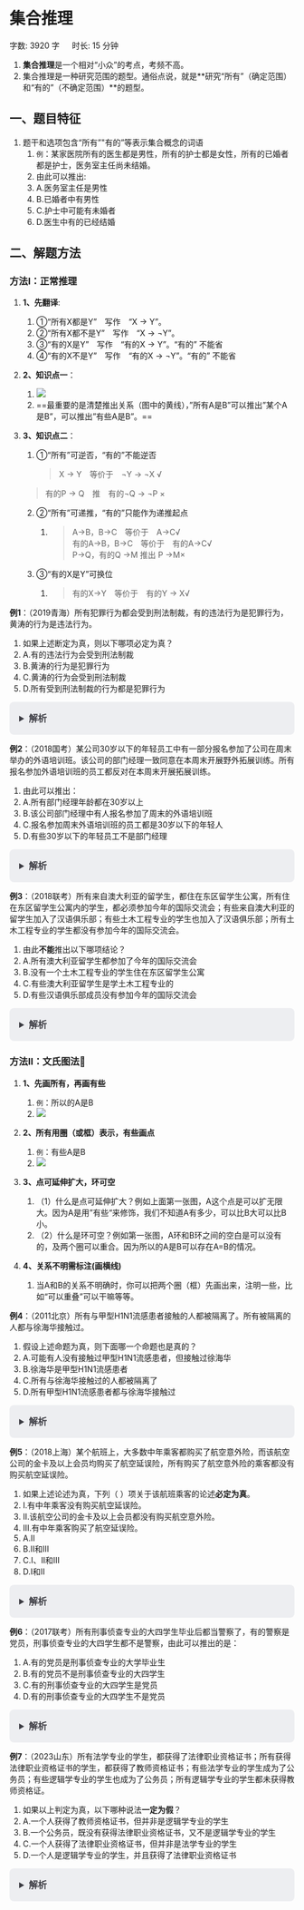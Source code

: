 # 集合推理[](https://sakib.local/判断推理/逻辑判断/集合推理.html#集合推理)

 字数: 3920 字   时长: 15 分钟

1. **集合推理**是一个相对“小众”的考点，考频不高。
2. 集合推理是一种研究范围的题型。通俗点说，就是**研究“所有”（确定范围）和“有的”（不确定范围）**的题型。

## 一、题目特征[](https://sakib.local/判断推理/逻辑判断/集合推理.html#一、题目特征)

1. 题干和选项包含“所有”"有的”等表示集合概念的词语
   1. `例`：某家医院所有的医生都是男性，所有的护士都是女性，所有的已婚者都是护士，医务室主任尚未结婚。
   2. 由此可以推出:
   3. A.医务室主任是男性
   4. B.已婚者中有男性
   5. C.护士中可能有未婚者
   6. D.医生中有的已经结婚

## 二、解题方法[](https://sakib.local/判断推理/逻辑判断/集合推理.html#二、解题方法)

### 方法Ⅰ：正常推理[](https://sakib.local/判断推理/逻辑判断/集合推理.html#方法i-正常推理)

1. **1、先翻译**:

   1. ①“所有X都是Y” 写作 “X → Y”。
   2. ②“所有X都不是Y” 写作 “X → ¬Y”。
   3. ③“有的X是Y” 写作 “有的X → Y”。“有的” 不能省
   4. ④“有的X不是Y” 写作 “有的X → ¬Y”。“有的” 不能省

2. **2、知识点一**：

   1. ![](https://sakib-img.pages.dev/file/1748329275028_tmp2_biv74i.png)
   2. ==最重要的是清楚推出关系（图中的黄线），”所有A是B”可以推出”某个A是B”，可以推出”有些A是B”。==

3. **3、知识点二**：

   1. ①“所有”可逆否，“有的”不能逆否

      > X → Y 等价于 ¬Y → ¬X √  
     > 有的P → Q 推 有的¬Q → ¬P ×  

   2. ②“所有”可递推，“有的”只能作为递推起点  

      1. > A→B，B→C 等价于 A→C√  
         > 有的A→B，B→C 等价于 有的A→C√  
         > P→Q，有的Q →M 推出 P →M×  

   3. ③“有的X是Y”可换位  

      1. > 有的X→Y 等价于 有的Y → X√  

**例1**：（2019青海）所有犯罪行为都会受到刑法制裁，有的违法行为是犯罪行为，黄涛的行为是违法行为。

1. 如果上述断定为真，则以下哪项必定为真？
2. A.有的违法行为会受到刑法制裁
3. B.黄涛的行为是犯罪行为
4. C.黄涛的行为会受到刑法制裁
5. D.所有受到刑法制裁的行为都是犯罪行为

<details class="details custom-block"  style="box-sizing: border-box; border: 1px solid rgba(0, 0, 0, 0); border-radius: 8px; padding: 16px 16px 8px; line-height: 24px; font-size: 16px; color: rgb(60, 60, 67); background-color: rgba(142, 150, 170, 0.14); margin: 0px !important;"><summary style="box-sizing: border-box; touch-action: manipulation; margin: 0px 0px 8px; font-weight: 700; cursor: pointer; user-select: none;">解析</summary><ol start="6" style="box-sizing: border-box; list-style: decimal; margin: 16px 0px; padding: 0px 0px 0px 1.25rem;"><li style="box-sizing: border-box; overflow-wrap: break-word; list-style: none;">第一步：翻译题干</li><li style="box-sizing: border-box; overflow-wrap: break-word; list-style: none; margin-top: 8px;">①犯罪行为→受到刑法制裁</li><li style="box-sizing: border-box; overflow-wrap: break-word; list-style: none; margin-top: 8px;">②有的违法行为→犯罪行为</li><li style="box-sizing: border-box; overflow-wrap: break-word; list-style: none; margin-top: 8px;">③黄涛的行为→违法</li><li style="box-sizing: border-box; overflow-wrap: break-word; list-style: none; margin-top: 8px;">A选项：翻译为有的违法行为→受到刑法制裁。根据②和①递推得到：有的违法行为→犯罪行为→受到刑法制裁，所以可知：有的违法行为会受到刑法制裁，当选；</li><li style="box-sizing: border-box; overflow-wrap: break-word; list-style: none; margin-top: 8px;">B项：根据③可知黄涛的行为是违法行为，但②是有的违法行为是犯罪行为，根据方法一中的图，“有的”不能推出“某个”，我们无法得知“黄涛”在不在“有的”里，排除；</li><li style="box-sizing: border-box; overflow-wrap: break-word; list-style: none; margin-top: 8px;">C项：根据B选项黄涛推不出犯罪行为，因此也推不出受到刑法制裁，排除；</li><li style="box-sizing: border-box; overflow-wrap: break-word; list-style: none; margin-top: 8px;">D项：受到刑法制裁犯罪行为，是对①的肯后，肯后无必然结论，所以D项不一定为真，排除。</li></ol></details>

**例2**：（2018国考）某公司30岁以下的年轻员工中有一部分报名参加了公司在周末举办的外语培训班。该公司的部门经理一致同意在本周末开展野外拓展训练。所有报名参加外语培训班的员工都反对在本周末开展拓展训练。

1. 由此可以推出：
2. A.所有部门经理年龄都在30岁以上
3. B.该公司部门经理中有人报名参加了周末的外语培训班
4. C.报名参加周末外语培训班的员工都是30岁以下的年轻人
5. D.有些30岁以下的年轻员工不是部门经理

<details class="details custom-block"  style="box-sizing: border-box; border: 1px solid rgba(0, 0, 0, 0); border-radius: 8px; padding: 16px 16px 8px; line-height: 24px; font-size: 16px; color: rgb(60, 60, 67); background-color: rgba(142, 150, 170, 0.14); margin: 0px !important;"><summary style="box-sizing: border-box; touch-action: manipulation; margin: 0px 0px 8px; font-weight: 700; cursor: pointer; user-select: none;">解析</summary><ol start="6" style="box-sizing: border-box; list-style: decimal; margin: 16px 0px; padding: 0px 0px 0px 1.25rem;"><li style="box-sizing: border-box; overflow-wrap: break-word; list-style: none;">第一步：翻译题干。</li><li style="box-sizing: border-box; overflow-wrap: break-word; list-style: none; margin-top: 8px;">①有的30岁以下员工⇒参加外语培训班</li><li style="box-sizing: border-box; overflow-wrap: break-word; list-style: none; margin-top: 8px;">②部门经理 ⇒ 拓展训练</li><li style="box-sizing: border-box; overflow-wrap: break-word; list-style: none; margin-top: 8px;">③参加外语培训班 ⇒¬拓展训练</li><li style="box-sizing: border-box; overflow-wrap: break-word; list-style: none; margin-top: 8px;">根据①②③可以整理出：④有的30岁以下员工⇒参加外语培训班⇒¬拓展训练⇒¬部门经理</li><li style="box-sizing: border-box; overflow-wrap: break-word; list-style: none; margin-top: 8px;">A项：翻译为所有不在30岁以上⇒不是部门经理，根据④有的30岁以下员工⇒¬部门经理，因此“有的”不能推出“所有”，A错误。</li><li style="box-sizing: border-box; overflow-wrap: break-word; list-style: none; margin-top: 8px;">B项：翻译为有的部门经理⇒参加外语培训班，根据条件关系④进行逆否可得：部门经理⇒拓展训练⇒¬参加外语培训班，即所以部门经理都没参加外语培训，B选项错误，排除；</li><li style="box-sizing: border-box; overflow-wrap: break-word; list-style: none; margin-top: 8px;">C项：参加外语培训班⇒30岁以下年轻员工，根据题干条件关系①和“有的X是Y”可换位得：有的参加外语培训班⇒30岁以下员工，无法推出“所有A是B”，排除；</li><li style="box-sizing: border-box; overflow-wrap: break-word; list-style: none; margin-top: 8px;">D项：有的30岁以下年轻员工⇒¬部门经理，根据条件关系④，可以推出，当选。</li></ol></details>

**例3**：（2018联考）所有来自澳大利亚的留学生，都住在东区留学生公寓，所有住在东区留学生公寓内的学生，都必须参加今年的国际交流会；有些来自澳大利亚的留学生加入了汉语俱乐部；有些土木工程专业的学生也加入了汉语俱乐部；所有土木工程专业的学生都没有参加今年的国际交流会。

1. 由此**不能**推出以下哪项结论？
2. A.所有澳大利亚留学生都参加了今年的国际交流会
3. B.没有一个土木工程专业的学生住在东区留学生公寓
4. C.有些澳大利亚留学生是学土木工程专业的
5. D.有些汉语俱乐部成员没有参加今年的国际交流会

<details class="details custom-block"  style="box-sizing: border-box; border: 1px solid rgba(0, 0, 0, 0); border-radius: 8px; padding: 16px 16px 8px; line-height: 24px; font-size: 16px; color: rgb(60, 60, 67); background-color: rgba(142, 150, 170, 0.14); margin: 0px !important;"><summary style="box-sizing: border-box; touch-action: manipulation; margin: 0px 0px 8px; font-weight: 700; cursor: pointer; user-select: none;">解析</summary><ol start="6" style="box-sizing: border-box; list-style: decimal; margin: 16px 0px; padding: 0px 0px 0px 1.25rem;"><li style="box-sizing: border-box; overflow-wrap: break-word; list-style: none;">第一步：翻译题干。</li><li style="box-sizing: border-box; overflow-wrap: break-word; list-style: none; margin-top: 8px;">①澳大利亚留学生⇒东区留学生公寓；</li><li style="box-sizing: border-box; overflow-wrap: break-word; list-style: none; margin-top: 8px;">②东区留学生公寓⇒国际交流会；</li><li style="box-sizing: border-box; overflow-wrap: break-word; list-style: none; margin-top: 8px;">③有的澳大利亚留学生⇒汉语俱乐部；</li><li style="box-sizing: border-box; overflow-wrap: break-word; list-style: none; margin-top: 8px;">④有的土木工程⇒汉语俱乐部；</li><li style="box-sizing: border-box; overflow-wrap: break-word; list-style: none; margin-top: 8px;">⑤土木工程⇒¬国际交流会；</li><li style="box-sizing: border-box; overflow-wrap: break-word; list-style: none; margin-top: 8px;">将⑤逆否和①②可以递推出：⑥澳大利亚留学生⇒东区留学生公寓⇒国际交流会⇒¬土木工程。</li><li style="box-sizing: border-box; overflow-wrap: break-word; list-style: none; margin-top: 8px;">第二步：逐一分析选项。</li><li style="box-sizing: border-box; overflow-wrap: break-word; list-style: none; margin-top: 8px;">A项：翻译为澳大利亚留学生⇒国际交流会，是对⑥的肯前，肯前必肯后，可以推出，排除；</li><li style="box-sizing: border-box; overflow-wrap: break-word; list-style: none; margin-top: 8px;">B项：翻译为土木工程⇒¬东区留学生公寓，是对⑥的否后，否后必否前，可以推出，排除；</li><li style="box-sizing: border-box; overflow-wrap: break-word; list-style: none; margin-top: 8px;">C项：翻译为有的澳大利亚留学生⇒土木工程，根据⑥可知，所有澳大利亚留学生都不是土木工程专业的，无法推出，当选；</li><li style="box-sizing: border-box; overflow-wrap: break-word; list-style: none; margin-top: 8px;">D项：翻译为有的汉语俱乐部⇒¬国际交流会，④的等价命题是：有的汉语俱乐部⇒土木工程，结合⑤递推可知，有的汉语俱乐部⇒土木工程⇒¬国际交流会，可以推出，排除。</li></ol></details>

### 方法Ⅱ：文氏图法🌟[](https://sakib.local/判断推理/逻辑判断/集合推理.html#方法ii-文氏图法🌟)

1. **1、先画所有，再画有些**
   1. `例`：所以的A是B
   2. ![](https://sakib-img.pages.dev/file/1748329477232_tmpo5u0m_6w.png)

2. **2、所有用圈（或框）表示，有些画点**
   1. `例`：有些A是B
   2. ![](https://sakib-img.pages.dev/file/1748329489193_tmpg0jqvhii.png)
3. **3、点可延伸扩大，环可空**
   1. （1）什么是点可延伸扩大？例如上面第一张图，A这个点是可以扩无限大。因为A是用”有些“来修饰，我们不知道A有多少，可以比B大可以比B小。
   2. （2）什么是环可空？例如第一张图，A环和B环之间的空白是可以没有的，及两个圈可以重合。因为所以的A是B可以存在A=B的情况。
4. **4、关系不明需标注(画横线)**
   1. 当A和B的关系不明确时，你可以把两个圈（框）先画出来，注明一些，比如“可以重叠”可以干嘛等等。

**例4**：（2011北京）所有与甲型H1N1流感患者接触的人都被隔离了。所有被隔离的人都与徐海华接触过。

1. 假设上述命题为真，则下面哪一个命题也是真的？
2. A.可能有人没有接触过甲型H1N1流感患者，但接触过徐海华
3. B.徐海华是甲型H1N1流感患者
4. C.所有与徐海华接触过的人都被隔离了
5. D.所有甲型H1N1流感患者都与徐海华接触过

<details class="details custom-block"  style="box-sizing: border-box; border: 1px solid rgba(0, 0, 0, 0); border-radius: 8px; padding: 16px 16px 8px; line-height: 24px; font-size: 16px; color: rgb(60, 60, 67); background-color: rgba(142, 150, 170, 0.14); margin: 0px !important;"><summary style="box-sizing: border-box; touch-action: manipulation; margin: 0px 0px 8px; font-weight: 700; cursor: pointer; user-select: none;">解析</summary><ol start="6" style="box-sizing: border-box; list-style: decimal; margin: 16px 0px; padding: 0px 0px 0px 1.25rem;"><li style="box-sizing: border-box; overflow-wrap: break-word; list-style: none;">根据文氏图法步骤，可得</li><li style="box-sizing: border-box; overflow-wrap: break-word; list-style: none; margin-top: 8px;"><div class="el-image" style="box-sizing: border-box; display: inline-block; overflow: hidden; position: relative; zoom: 0.7;"><img src="https://sakib-img.pages.dev/file/1747986148945_tmp02pzre9i.png" class="el-image__inner el-image__preview" style="box-sizing: border-box; display: block; max-width: 100%; height: 378.996px; width: 415px; opacity: 1; vertical-align: top; cursor: pointer;"></div></li><li style="box-sizing: border-box; overflow-wrap: break-word; list-style: none; margin-top: 8px;">首先可以排除B、C选项，因为选项说的是”甲型H1N1流感患者”，题干是”与甲型H1N1流感患者接触的人“，与题干概念不同。如果C选项换成”与甲型H1N1流感患者接触的人“，则C选项才正确。</li><li style="box-sizing: border-box; overflow-wrap: break-word; list-style: none; margin-top: 8px;">A项：根据文氏图，”有人没有接触过甲型H1N1流感患者”及对应的是”与甲型接触的人”环的外面区域，但接触过徐海华，并且是“<strong style="box-sizing: border-box; font-weight: 600;">可能</strong>”来修饰，比如黄色区域的点是满足的。因此A正确。如果A项换成”一定“，则A选项就错误，因为”环可空“，即存在”与甲型接触的人”=”与徐海华接触过“的情况，一定就太绝对了。</li><li style="box-sizing: border-box; overflow-wrap: break-word; list-style: none; margin-top: 8px;">C项：”所有与徐海华接触过的人”即最外的环，”都被隔离了“了吗？不一定，因为存在橙色区域的点（与徐海华接触过没有被隔离的人），因此C选项错误，如果换成”可能“则C选项正确。</li></ol></details>

**例5**：（2018上海）某个航班上，大多数中年乘客都购买了航空意外险，而该航空公司的金卡及以上会员均购买了航空延误险，所有购买了航空意外险的乘客都没有购买航空延误险。

1. 如果上述论述为真，下列（ ）项关于该航班乘客的论述**必定为真**。
2. Ⅰ.有中年乘客没有购买航空延误险。
3. Ⅱ.该航空公司的金卡及以上会员都没有购买航空意外险。
4. Ⅲ.有中年乘客购买了航空延误险。
5. A.Ⅱ
6. B.Ⅱ和Ⅲ
7. C.Ⅰ、Ⅱ和Ⅲ
8. D.Ⅰ和Ⅱ

<details class="details custom-block"  style="box-sizing: border-box; border: 1px solid rgba(0, 0, 0, 0); border-radius: 8px; padding: 16px 16px 8px; line-height: 24px; font-size: 16px; color: rgb(60, 60, 67); background-color: rgba(142, 150, 170, 0.14); margin: 0px !important;"><summary style="box-sizing: border-box; touch-action: manipulation; margin: 0px 0px 8px; font-weight: 700; cursor: pointer; user-select: none;">解析</summary><ol start="19" style="box-sizing: border-box; list-style: decimal; margin: 16px 0px; padding: 0px 0px 0px 1.25rem;"><li style="box-sizing: border-box; overflow-wrap: break-word; list-style: none;">根据文氏图法步骤，可得</li><li style="box-sizing: border-box; overflow-wrap: break-word; list-style: none; margin-top: 8px;"><div class="el-image" style="box-sizing: border-box; display: inline-block; overflow: hidden; position: relative; zoom: 0.8;"><img src="https://sakib-img.pages.dev/file/1747986205042_tmpyx9xwl1p.png" class="el-image__inner el-image__preview" style="box-sizing: border-box; display: block; max-width: 100%; height: 408.984px; width: 621.992px; opacity: 1; vertical-align: top; cursor: pointer;"></div></li><li style="box-sizing: border-box; overflow-wrap: break-word; list-style: none; margin-top: 8px;">I：有中年乘客没有购买航空延误险。正确，因为中年乘客的点就在”没有购买航空延误险“的框里面，一定存在有中年乘客没有购买航空延误险。</li><li style="box-sizing: border-box; overflow-wrap: break-word; list-style: none; margin-top: 8px;">Ⅱ：该航空公司的金卡及以上会员都没有购买航空意外险。正确，”金卡及以上会员”和”购买航空意外险”的环被大框分割开来，两个环必然没有重叠部分。因此金卡及以上会员都没有购买航空意外险。</li><li style="box-sizing: border-box; overflow-wrap: break-word; list-style: none; margin-top: 8px;">Ⅲ：有中年乘客购买了航空延误险。错误，根据点可延伸扩大，可以扩大到”购买航空延误险“的框里面，也可以不扩大，就在”没有购买航空延误险“的框里面，因此”有中年乘客购买了航空延误险“是不确定的对的，如果用可能来表述则正确。</li><li style="box-sizing: border-box; overflow-wrap: break-word; list-style: none; margin-top: 8px;">因此答案为D</li></ol></details>

**例6**：（2017联考）所有刑事侦查专业的大四学生毕业后都当警察了，有的警察是党员，刑事侦查专业的大四学生都不是警察，由此可以推出的是：

1. A.有的党员是刑事侦查专业的大学毕业生
2. B.有的党员不是刑事侦查专业的大四学生
3. C.有的刑事侦查专业的大四学生是党员
4. D.有的刑事侦查专业的大四学生不是党员

<details class="details custom-block"  style="box-sizing: border-box; border: 1px solid rgba(0, 0, 0, 0); border-radius: 8px; padding: 16px 16px 8px; line-height: 24px; font-size: 16px; color: rgb(60, 60, 67); background-color: rgba(142, 150, 170, 0.14); margin: 0px !important;"><summary style="box-sizing: border-box; touch-action: manipulation; margin: 0px 0px 8px; font-weight: 700; cursor: pointer; user-select: none;">解析</summary><ol start="5" style="box-sizing: border-box; list-style: decimal; margin: 16px 0px; padding: 0px 0px 0px 1.25rem;"><li style="box-sizing: border-box; overflow-wrap: break-word; list-style: none;">根据文氏图法步骤，可得。（<strong style="box-sizing: border-box; font-weight: 600;">注意：根据<code style="box-sizing: border-box; font-family: ui-monospace, Menlo, Monaco, Consolas, &quot;Liberation Mono&quot;, &quot;Courier New&quot;, monospace; font-size: 14px; color: rgb(94, 58, 242); border-radius: 4px; padding: 3px 6px; background-color: rgba(142, 150, 170, 0.14); transition: color 0.25s, background-color 0.5s;">正常推理</code>章节可得出”有的警察是党员”可转化为”有的党员是警察”</strong>），转化后更好画。</li><li style="box-sizing: border-box; overflow-wrap: break-word; list-style: none; margin-top: 8px;"><div class="el-image" style="box-sizing: border-box; display: inline-block; overflow: hidden; position: relative; zoom: 0.8;"><img src="https://sakib-img.pages.dev/file/1747986162654_tmp3vlojzpu.png" class="el-image__inner el-image__preview" style="box-sizing: border-box; display: block; max-width: 100%; height: 365.996px; width: 505px; opacity: 1; vertical-align: top; cursor: pointer;"></div></li><li style="box-sizing: border-box; overflow-wrap: break-word; list-style: none; margin-top: 8px;">A项：有的党员是刑事侦查专业的大学毕业生，错误。有的党员即图中的点，是刑事侦查专业的大学毕业生？当这个点<strong style="box-sizing: border-box; font-weight: 600;">不扩大</strong>（不在“刑事大四学生毕业后“环内）即“有的党员不是刑事侦查专业的大学毕业生”，当这个点<strong style="box-sizing: border-box; font-weight: 600;">扩大</strong>（在“刑事大四学生毕业后“环内）即“有的党员是刑事侦查专业的大学毕业生”，因此是不是刑事侦查专业的大学毕业生是不一定的，可能正确可能错误。</li><li style="box-sizing: border-box; overflow-wrap: break-word; list-style: none; margin-top: 8px;">B项：有的党员不是刑事侦查专业的大四学生，正确。”党员”在”是警察“框内，<strong style="box-sizing: border-box; font-weight: 600;">这个点是确定的，不是扩大来确定的</strong>，并且这个点不在“刑事侦查专业的大四学生“环内，因此选项”有的党员不是刑事侦查专业的大四学生“是一定正确的。A选项是可能没有，B选项是确定有这个点。</li><li style="box-sizing: border-box; overflow-wrap: break-word; list-style: none; margin-top: 8px;">C项：有的刑事侦查专业的大四学生是党员，错误。把选项转化为有的党员是刑事侦查专业的大四学生，更A选项错误同理。</li><li style="box-sizing: border-box; overflow-wrap: break-word; list-style: none; margin-top: 8px;">D项：有的刑事侦查专业的大四学生不是党员，错误。党员是个点，当这个点扩大到把所有包住，就所有的都是党员，即，刑事侦查专业的大四学生都是党员，因此可能没有不是党员的。</li></ol></details>

**例7**：（2023山东）所有法学专业的学生，都获得了法律职业资格证书；所有获得法律职业资格证书的学生，都获得了教师资格证书；有些法学专业的学生成为了公务员；有些逻辑学专业的学生也成为了公务员；所有逻辑学专业的学生都未获得教师资格证。

1. 如果以上判定为真，以下哪种说法**一定为假**？
2. A.一个人获得了教师资格证书，但并非是逻辑学专业的学生
3. B.一个公务员，既没有获得法律职业资格证书，又不是逻辑学专业的学生
4. C.一个人获得了法律职业资格证书，但并非是法学专业的学生
5. D.一个人是逻辑学专业的学生，并且获得了法律职业资格证书

<details class="details custom-block"  style="box-sizing: border-box; border: 1px solid rgba(0, 0, 0, 0); border-radius: 8px; padding: 16px 16px 8px; line-height: 24px; font-size: 16px; color: rgb(60, 60, 67); background-color: rgba(142, 150, 170, 0.14); margin: 0px !important;"><summary style="box-sizing: border-box; touch-action: manipulation; margin: 0px 0px 8px; font-weight: 700; cursor: pointer; user-select: none;">解析</summary><ol start="6" style="box-sizing: border-box; list-style: decimal; margin: 16px 0px; padding: 0px 0px 0px 1.25rem;"><li style="box-sizing: border-box; overflow-wrap: break-word; list-style: none;">根据文氏图法步骤，看完上面的例题应该知道怎么画了，阅读题干获得教师资格证和未获得教师资格证是矛盾关系，因此画个框隔开。</li><li style="box-sizing: border-box; overflow-wrap: break-word; list-style: none; margin-top: 8px;">注意有些法学专业的学生成为了公务员、有些逻辑学专业的学生也成为了公务员要转化位置。因为根据题干一步一步的画时，法学学生，逻辑学生的环已经画了，转化位置是为了好画。</li><li style="box-sizing: border-box; overflow-wrap: break-word; list-style: none; margin-top: 8px;"><div class="el-image" style="box-sizing: border-box; display: inline-block; overflow: hidden; position: relative; zoom: 0.8;"><img src="https://sakib-img.pages.dev/file/1747986185643_tmppt89btcz.png" class="el-image__inner el-image__preview" style="box-sizing: border-box; display: block; max-width: 100%; height: 398.984px; width: 614.004px; opacity: 1; vertical-align: top; cursor: pointer;"></div></li><li style="box-sizing: border-box; overflow-wrap: break-word; list-style: none; margin-top: 8px;">题目问的一定为假，即一定不存在，但凡存在一个就为真。</li><li style="box-sizing: border-box; overflow-wrap: break-word; list-style: none; margin-top: 8px;">A项：排除，一个人获得了教师资格证书，但并非是逻辑学专业的学生。即图中的A点就满足（有很多点），因此存在一个，即A选项不一定为假。</li><li style="box-sizing: border-box; overflow-wrap: break-word; list-style: none; margin-top: 8px;">B项：排除，一个公务员，既没有获得法律职业资格证书，又不是逻辑学专业的学生。那么就是说”法律证书“环外并且在”逻辑学生“环外的公务员，这个公务员肯定有。因为公务员是个点，可以无限扩大，比如图中的A点</li><li style="box-sizing: border-box; overflow-wrap: break-word; list-style: none; margin-top: 8px;">C项：排除，一个人获得了法律职业资格证书，但并非是法学专业的学生。那么就是说在”法律证书“环内不在”法学生“环内的一个人，比如图中的B点</li><li style="box-sizing: border-box; overflow-wrap: break-word; list-style: none; margin-top: 8px;">D项：一个人是逻辑学专业的学生，并且获得了法律职业资格证书。那么就是说在”逻辑学生“环外并且在”法律证书“环内，这两个环被大框分割开了，这两个环一定没有交际，所以一定为假，因此答案为D</li></ol></details>


